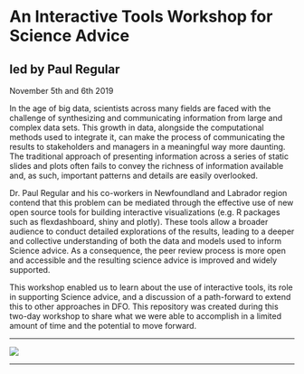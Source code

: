 # An Interactive Tools Workshop for Science Advice

## led by Paul Regular 
November 5th and 6th 2019 

In the age of big data, scientists across many fields are faced with the challenge of synthesizing and communicating information from large and complex data sets. This growth in data, alongside the computational methods used to integrate it, can make the process of communicating the results to stakeholders and managers in a meaningful way more daunting. The traditional approach of presenting information across a series of static slides and plots often fails to convey the richness of information available and, as such, important patterns and details are easily overlooked. 

Dr. Paul Regular and his co-workers in Newfoundland and Labrador region contend that this problem can be mediated through the effective use of new open source tools for building interactive visualizations (e.g. R packages such as flexdashboard, shiny and plotly). These tools allow a broader audience to conduct detailed explorations of the results, leading to a deeper and collective understanding of both the data and models used to inform Science advice. As a consequence, the peer review process is more open and accessible and the resulting science advice is improved and widely supported.

This workshop enabled us to learn about the use of interactive tools, its role in supporting Science advice, and a discussion of a path-forward to extend this to other approaches in DFO. This repository was created during this two-day workshop to share what we were able to accomplish in a limited amount of time and the potential to move forward.

***
![](stickers-fish.jpg)
***
